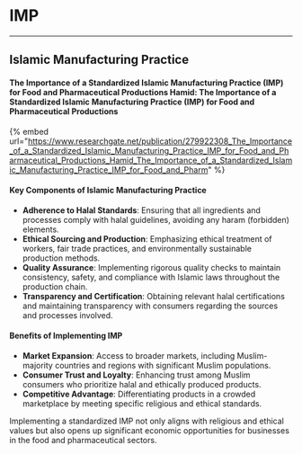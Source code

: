 # IMP

***

## Islamic Manufacturing Practice

#### The Importance of a Standardized Islamic Manufacturing Practice (IMP) for Food and Pharmaceutical Productions Hamid: The Importance of a Standardized Islamic Manufacturing Practice (IMP) for Food and Pharmaceutical Productions

{% embed url="https://www.researchgate.net/publication/279922308_The_Importance_of_a_Standardized_Islamic_Manufacturing_Practice_IMP_for_Food_and_Pharmaceutical_Productions_Hamid_The_Importance_of_a_Standardized_Islamic_Manufacturing_Practice_IMP_for_Food_and_Pharm" %}

#### Key Components of Islamic Manufacturing Practice

* **Adherence to Halal Standards**: Ensuring that all ingredients and processes comply with halal guidelines, avoiding any haram (forbidden) elements.
* **Ethical Sourcing and Production**: Emphasizing ethical treatment of workers, fair trade practices, and environmentally sustainable production methods.
* **Quality Assurance**: Implementing rigorous quality checks to maintain consistency, safety, and compliance with Islamic laws throughout the production chain.
* **Transparency and Certification**: Obtaining relevant halal certifications and maintaining transparency with consumers regarding the sources and processes involved.

#### Benefits of Implementing IMP

* **Market Expansion**: Access to broader markets, including Muslim-majority countries and regions with significant Muslim populations.
* **Consumer Trust and Loyalty**: Enhancing trust among Muslim consumers who prioritize halal and ethically produced products.
* **Competitive Advantage**: Differentiating products in a crowded marketplace by meeting specific religious and ethical standards.

Implementing a standardized IMP not only aligns with religious and ethical values but also opens up significant economic opportunities for businesses in the food and pharmaceutical sectors.
